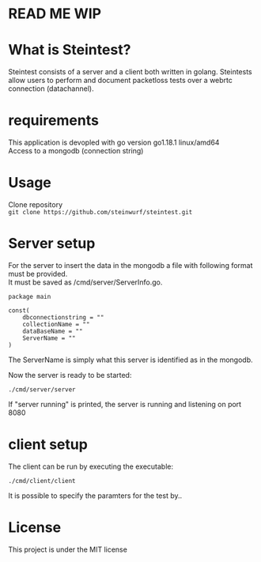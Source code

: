 # READ ME WIP

# What is Steintest? 
Steintest consists of a server and a client both written in golang. Steintests allow users to perform and document packetloss tests over a webrtc connection (datachannel). 

# requirements
This application is devopled with go version go1.18.1 linux/amd64 <br />
Access to a mongodb (connection string)


# Usage
Clone repository<br />
```git clone https://github.com/steinwurf/steintest.git``` <br />


# Server setup 
For the server to insert the data in the mongodb a file with following format must be provided. <br />
It must be saved as /cmd/server/ServerInfo.go.
```
package main 

const(
	dbconnectionstring = "" 
	collectionName = ""
	dataBaseName = ""
	ServerName = ""
)
```
The ServerName is simply what this server is identified as in the mongodb. <br />

Now the server is ready to be started: 
```
./cmd/server/server
```
If "server running" is printed, the server is running and listening on port 8080


# client setup

The client can be run by executing the executable: 
```
./cmd/client/client
```

It is possible to specify the paramters for the test by..



# License
This project is under the MIT license 
